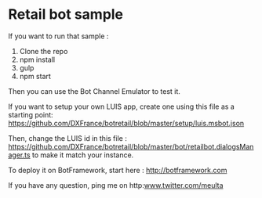 # Retail bot sample

If you want to run that sample :
1. Clone the repo
2. npm install
3. gulp
4. npm start

Then you can use the Bot Channel Emulator to test it.

If you want to setup your own LUIS app, create one using this file as a starting point: https://github.com/DXFrance/botretail/blob/master/setup/luis.msbot.json

Then, change the LUIS id in this file : https://github.com/DXFrance/botretail/blob/master/bot/retailbot.dialogsManager.ts to make it match your instance.

To deploy it on BotFramework, start here : http://botframework.com

If you have any question, ping me on http:www.twitter.com/meulta
